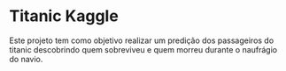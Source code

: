 # Titanic Kaggle

Este projeto tem como objetivo realizar um predição dos passageiros do titanic descobrindo quem sobreviveu e quem morreu durante o naufrágio do navio.
